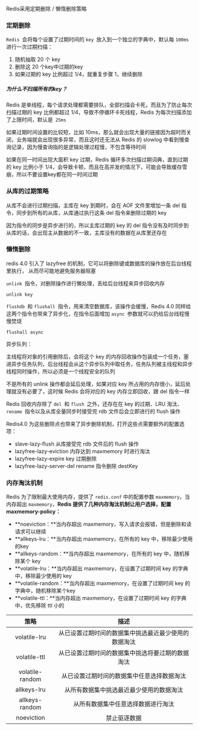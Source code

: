 

Redis采用定期删除 / 懒惰删除策略



### 定期删除



`Redis `会将每个设置了过期时间的 `key `放入到一个独立的字典中，默认每 `100ms` 进行一次过期扫描：

1. 随机抽取 20 个 key
2. 删除这 20 个key中过期的key
3. 如果过期的 key 比例超过 1/4，就重复步骤 1，继续删除



##### 为什么不扫描所有的key？

Redis 是单线程，每个请求处理都需要排队，全部扫描会卡死，而且为了防止每次扫描过期的 key 比例都超过 1/4，导致不停循环卡死线程，Redis 为每次扫描添加了上限时间，默认是` 25ms`



如果过期时间设置的比较短，比如 10ms，那么就会出现大量的链接因为超时而关闭，业务端就会出现很多异常，而且这时还无法从 Redis 的 slowlog 中看到慢查询记录，因为慢查询指的是逻辑处理过程慢，不包含等待时间



如果在同一时间出现大面积 key 过期，Redis 循环多次扫描过期词典，直到过期的 key 比例小于 1/4，会导致卡顿，而且在高并发的情况下，可能会导致缓存雪崩，所以不要设置key都在同一时间过期







### 从库的过期策略

从库不会进行过期扫描，主库在 key 到期时，会在 AOF 文件里增加一条 del 指令，同步到所有的从库，从库通过执行这条 del 指令来删除过期的 key



因为指令的同步是异步进行的，所以主库过期的 key 的 del 指令没有及时同步到从库的话，会出现主从数据的不一致，主库没有的数据在从库里还存在









### 懒惰删除



redis 4.0 引入了 lazyfree 的机制，它可以将删除键或数据库的操作放在后台线程里执行， 从而尽可能地避免服务器阻塞



`unlink `指令，对删除操作进行懒处理，丢给后台线程来异步回收内存

```shell
unlink key
```



`flushdb `和 `flushall `指令，用来清空数据库，该操作会缓慢，Redis 4.0 同样给这两个指令也带来了异步化，在指令后面增加 `async `参数就可以扔给后台线程慢慢焚烧

```shell
flushall async
```



异步队列：

主线程将对象的引用删除后，会将这个 key 的内存回收操作包装成一个任务，塞进异步任务队列，后台线程会从这个异步队列中取任务，任务队列被主线程和异步线程同时操作，所以必须是一个线程安全的队列

不是所有的 unlink 操作都会延后处理，如果对应 key 所占用的内存很小，延后处理就没有必要了，这时候 Redis 会将对应的 key 内存立即回收，跟 del 指令一样





Redis 回收内存除了 `del `和 `flush `之外，还存在在 key 的过期、LRU 淘汰、`rename `指令以及从库全量同步时接受完 rdb 文件后会立即进行的 flush 操作

Redis4.0 为这些删除点也带来了异步删除机制，打开这些点需要额外的配置选项：

- slave-lazy-flush 从库接受完 rdb 文件后的 flush 操作
- lazyfree-lazy-eviction 内存达到 maxmemory 时进行淘汰
- lazyfree-lazy-expire key 过期删除
- lazyfree-lazy-server-del rename 指令删除 destKey







### 内存淘汰机制



Redis 为了限制最大使用内存，提供了 `redis.conf` 中的配置参数 `maxmemory`，当内存超出 `maxmemory`，**Redis 提供了几种内存淘汰机制让用户选择，配置 maxmemory-policy：**

- **noeviction：**当内存超出 maxmemory，写入请求会报错，但是删除和读请求可以继续
- **allkeys-lru：**当内存超出 maxmemory，在所有的 key 中，移除最少使用的key
- **allkeys-random：**当内存超出 maxmemory，在所有的 key 中，随机移除某个 key
- **volatile-lru：**当内存超出 maxmemory，在设置了过期时间 key 的字典中，移除最少使用的 key
- **volatile-random：**当内存超出 maxmemory，在设置了过期时间 key 的字典中，随机移除某个key
- **volatile-ttl：**当内存超出 maxmemory，在设置了过期时间 key 的字典中，优先移除 ttl 小的

|      策略       |                         描述                         |
| :-------------: | :--------------------------------------------------: |
|  volatile-lru   | 从已设置过期时间的数据集中挑选最近最少使用的数据淘汰 |
|  volatile-ttl   |   从已设置过期时间的数据集中挑选将要过期的数据淘汰   |
| volatile-random |      从已设置过期时间的数据集中任意选择数据淘汰      |
|   allkeys-lru   |       从所有数据集中挑选最近最少使用的数据淘汰       |
| allkeys-random  |          从所有数据集中任意选择数据进行淘汰          |
|   noeviction    |                     禁止驱逐数据                     |
